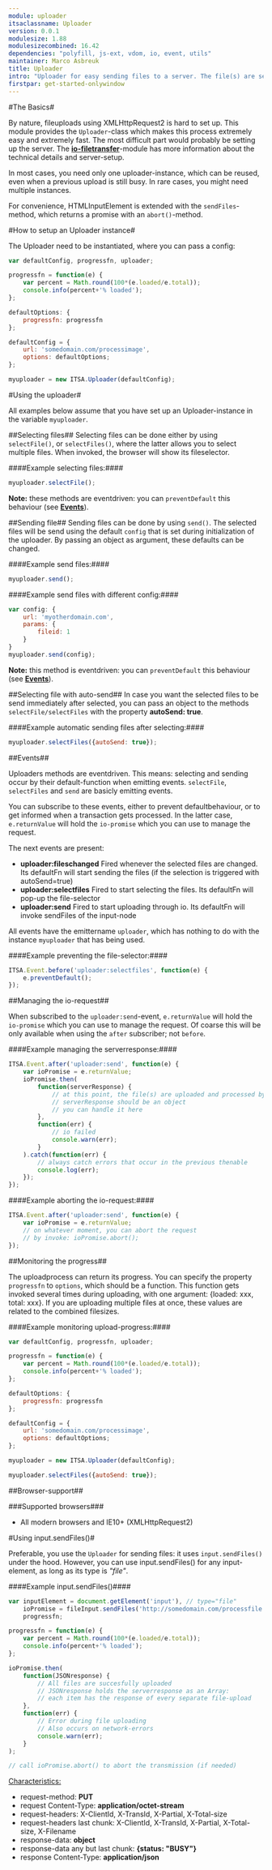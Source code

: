 ```yaml
---
module: uploader
itsaclassname: Uploader
version: 0.0.1
modulesize: 1.88
modulesizecombined: 16.42
dependencies: "polyfill, js-ext, vdom, io, event, utils"
maintainer: Marco Asbreuk
title: Uploader
intro: "Uploader for easy sending files to a server. The file(s) are send in chuncks (parallel). Combined with SPDY, or HTTP2, you get ultrafast file-uploads."
firstpar: get-started-onlywindow
---
```




#The Basics#

By nature, fileuploads using XMLHttpRequest2 is hard to set up. This module provides the `Uploader`-class which makes this process extremely easy and extremely fast. The most difficult part would probably be setting up the server. The **[io-filetransfer](../io/index.html#io-filetransfer)**-module has more information about the technical details and server-setup.

In most cases, you need only one uploader-instance, which can be reused, even when a previous upload is still busy. In rare cases, you might need multiple instances.

For convenience, HTMLInputElement is extended with the `sendFiles`-method, which returns a promise with an `abort()`-method.


#How to setup an Uploader instance#

The Uploader need to be instantiated, where you can pass a config:

```js
var defaultConfig, progressfn, uploader;

progressfn = function(e) {
    var percent = Math.round(100*(e.loaded/e.total));
    console.info(percent+'% loaded');
};

defaultOptions: {
    progressfn: progressfn
};

defaultConfig = {
    url: 'somedomain.com/processimage',
    options: defaultOptions;
};

myuploader = new ITSA.Uploader(defaultConfig);
```


#Using the uploader#

All examples below assume that you have set up an Uploader-instance in the variable `myuploader`.


##Selecting files##
Selecting files can be done either by using `selectFile()`, or `selectFiles()`, where the latter allows you to select multiple files. When invoked, the browser will show its fileselector.

####Example selecting files:####
```js
myuploader.selectFile();
```

**Note:** these methods are eventdriven: you can `preventDefault` this behaviour (see **[Events](#events)**).

##Sending file##
Sending files can be done by using `send()`. The selected files will be send using the default `config` that is set during initialization of the uploader. By passing an object as argument, these defaults can be changed.

####Example send files:####
```js
myuploader.send();
```

####Example send files with different config:####
```js
var config: {
    url: 'myotherdomain.com',
    params: {
        fileid: 1
    }
}
myuploader.send(config);
```

**Note:** this method is eventdriven: you can `preventDefault` this behaviour (see **[Events](#events)**).


##Selecting file with auto-send##
In case you want the selected files to be send immediately after selected, you can pass an object to the methods `selectFile/selectFiles` with the property **autoSend: true**.

####Example automatic sending files after selecting:####
```js
myuploader.selectFiles({autoSend: true});
```

##Events##

Uploaders methods are eventdriven. This means: selecting and sending occur by their default-function when emitting events. `selectFile`, `selectFiles` and `send` are basicly emitting events.

You can subscribe to these events, either to prevent defaultbehaviour, or to get informed when a transaction gets processed. In the latter case, `e.returnValue` will hold the `io-promise` which you can use to manage the request.

The next events are present:

* **uploader:fileschanged** Fired whenever the selected files are changed. Its defaultFn will start sending the files (if the selection is triggered with autoSend=true)
* **uploader:selectfiles** Fired to start selecting the files. Its defaultFn will pop-up the file-selector
* **uploader:send** Fired to start uploading through io. Its defaultFn will invoke sendFiles of the input-node

All events have the emittername `uploader`, which has nothing to do with the instance `myuploader` that has being used.

####Example preventing the file-selector:####
```js
ITSA.Event.before('uploader:selectfiles', function(e) {
    e.preventDefault();
});
```

##Managing the io-request##

When subscribed to the `uploader:send`-event, `e.returnValue` will hold the `io-promise` which you can use to manage the request. Of coarse this will be only available when using the `after` subscriber; not `before`.

####Example managing the serverresponse:####
```js
ITSA.Event.after('uploader:send', function(e) {
    var ioPromise = e.returnValue;
    ioPromise.then(
        function(serverResponse) {
            // at this point, the file(s) are uploaded and processed by the server
            // serverResponse should be an object
            // you can handle it here
        },
        function(err) {
            // io failed
            console.warn(err);
        }
    ).catch(function(err) {
        // always catch errors that occur in the previous thenable
        console.log(err);
    });
});
```

####Example aborting the io-request:####
```js
ITSA.Event.after('uploader:send', function(e) {
    var ioPromise = e.returnValue;
    // on whatever moment, you can abort the request
    // by invoke: ioPromise.abort();
});
```

##Monitoring the progress##

The uploadprocess can return its progress. You can specify the property `progressfn` to `options`, which should be a function. This function gets invoked several times during uploading, with one argument: {loaded: xxx, total: xxx}. If you are uploading multiple files at once, these values are related to the combined filesizes.

####Example monitoring upload-progress:####
```js
var defaultConfig, progressfn, uploader;

progressfn = function(e) {
    var percent = Math.round(100*(e.loaded/e.total));
    console.info(percent+'% loaded');
};

defaultOptions: {
    progressfn: progressfn
};

defaultConfig = {
    url: 'somedomain.com/processimage',
    options: defaultOptions;
};

myuploader = new ITSA.Uploader(defaultConfig);

myuploader.selectFiles({autoSend: true});
```


##Browser-support##

###Supported browsers###
* All modern browsers and IE10+ (XMLHttpRequest2)



#Using input.sendFiles()#

Preferable, you use the `Uploader` for sending files: it uses `input.sendFiles()` under the hood. However, you can use input.sendFiles() for any input-element, as long as its type is *"file"*.


####Example input.sendFiles()####
```js
var inputElement = document.getElement('input'), // type="file"
    ioPromise = fileInput.sendFiles('http://somedomain.com/processfile', {id: 'myfile'}, {progressfn: progressfn),
    progressfn;

progressfn = function(e) {
    var percent = Math.round(100*(e.loaded/e.total));
    console.info(percent+'% loaded');
};

ioPromise.then(
    function(JSONresponse) {
        // All files are succesfully uploaded
        // JSONresponse holds the serverresponse as an Array:
        // each item has the response of every separate file-upload
    },
    function(err) {
        // Error during file uploading
        // Also occurs on network-errors
        console.warn(err);
    }
);

// call ioPromise.abort() to abort the transmission (if needed)
```
<u>Characteristics:</u>
* request-method: **PUT**
* request Content-Type: **application/octet-stream**
* request-headers: X-ClientId, X-TransId, X-Partial, X-Total-size
* request-headers last chunk: X-ClientId, X-TransId, X-Partial, X-Total-size, X-Filename
* response-data: **object**
* response-data any but last chunk: **{status: "BUSY"}**
* response Content-Type: **application/json**